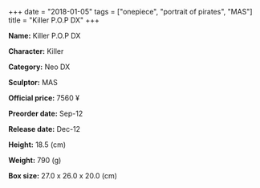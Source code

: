 +++
date = "2018-01-05"
tags = ["onepiece", "portrait of pirates", "MAS"]
title = "Killer P.O.P DX"
+++

**Name:** Killer P.O.P DX

**Character:** Killer

**Category:** Neo DX 

**Sculptor:** MAS

**Official price:** 7560 ¥

**Preorder date:** Sep-12

**Release date:** Dec-12

**Height:** 18.5 (cm)

**Weight:** 790 (g)

**Box size:** 27.0 x 26.0 x 20.0 (cm)


